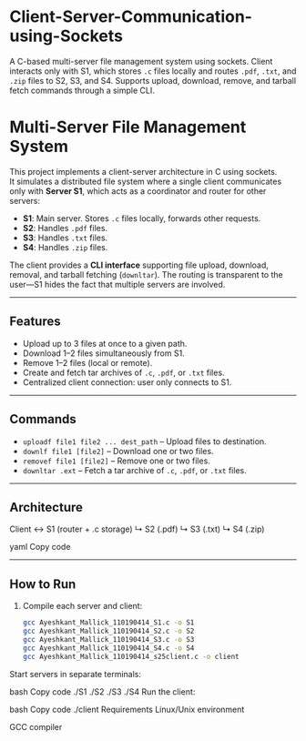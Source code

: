 # Client-Server-Communication-using-Sockets
A C-based multi-server file management system using sockets. Client interacts only with S1, which stores `.c` files locally and routes `.pdf`, `.txt`, and `.zip` files to S2, S3, and S4. Supports upload, download, remove, and tarball fetch commands through a simple CLI.

# Multi-Server File Management System

This project implements a client-server architecture in C using sockets.  
It simulates a distributed file system where a single client communicates only with **Server S1**, which acts as a coordinator and router for other servers:

- **S1**: Main server. Stores `.c` files locally, forwards other requests.
- **S2**: Handles `.pdf` files.
- **S3**: Handles `.txt` files.
- **S4**: Handles `.zip` files.

The client provides a **CLI interface** supporting file upload, download, removal, and tarball fetching (`downltar`). The routing is transparent to the user—S1 hides the fact that multiple servers are involved.

---

## Features
- Upload up to 3 files at once to a given path.
- Download 1–2 files simultaneously from S1.
- Remove 1–2 files (local or remote).
- Create and fetch tar archives of `.c`, `.pdf`, or `.txt` files.
- Centralized client connection: user only connects to S1.

---

## Commands
- `uploadf file1 file2 ... dest_path` – Upload files to destination.  
- `downlf file1 [file2]` – Download one or two files.  
- `removef file1 [file2]` – Remove one or two files.  
- `downltar .ext` – Fetch a tar archive of `.c`, `.pdf`, or `.txt` files.

---

## Architecture
Client ↔ S1 (router + .c storage)
↳ S2 (.pdf)
↳ S3 (.txt)
↳ S4 (.zip)

yaml
Copy code

---

## How to Run
1. Compile each server and client:
   ```bash
   gcc Ayeshkant_Mallick_110190414_S1.c -o S1
   gcc Ayeshkant_Mallick_110190414_S2.c -o S2
   gcc Ayeshkant_Mallick_110190414_S3.c -o S3
   gcc Ayeshkant_Mallick_110190414_S4.c -o S4
   gcc Ayeshkant_Mallick_110190414_s25client.c -o client
Start servers in separate terminals:

bash
Copy code
./S1
./S2
./S3
./S4
Run the client:

bash
Copy code
./client
Requirements
Linux/Unix environment

GCC compiler
